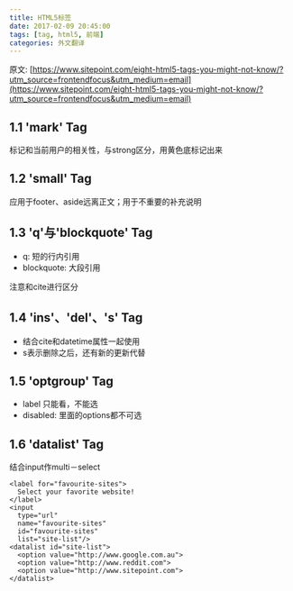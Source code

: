 ```yaml
---
title: HTML5标签
date: 2017-02-09 20:45:00
tags: [tag, html5, 前端]
categories: 外文翻译
---
```


原文:
[https://www.sitepoint.com/eight-html5-tags-you-might-not-know/?utm_source=frontendfocus&utm_medium=email](https://www.sitepoint.com/eight-html5-tags-you-might-not-know/?utm_source=frontendfocus&utm_medium=email)
## 1.1 'mark' Tag

标记和当前用户的相关性，与strong区分，用黄色底标记出来

<!-- more -->
## 1.2 'small' Tag

应用于footer、aside远离正文；用于不重要的补充说明

## 1.3 'q'与'blockquote' Tag

- q: 短的行内引用
- blockquote: 大段引用

注意和cite进行区分

## 1.4 'ins'、'del'、's' Tag

- 结合cite和datetime属性一起使用
- s表示删除之后，还有新的更新代替

## 1.5 'optgroup' Tag

- label 只能看，不能选
- disabled: 里面的options都不可选

## 1.6 'datalist' Tag

结合input作multi－select
```
<label for="favourite-sites">
  Select your favorite website!
</label>
<input
  type="url"
  name="favourite-sites"
  id="favourite-sites"
  list="site-list"/>
<datalist id="site-list">
  <option value="http://www.google.com.au">
  <option value="http://www.reddit.com">
  <option value="http://www.sitepoint.com">
</datalist>
```
